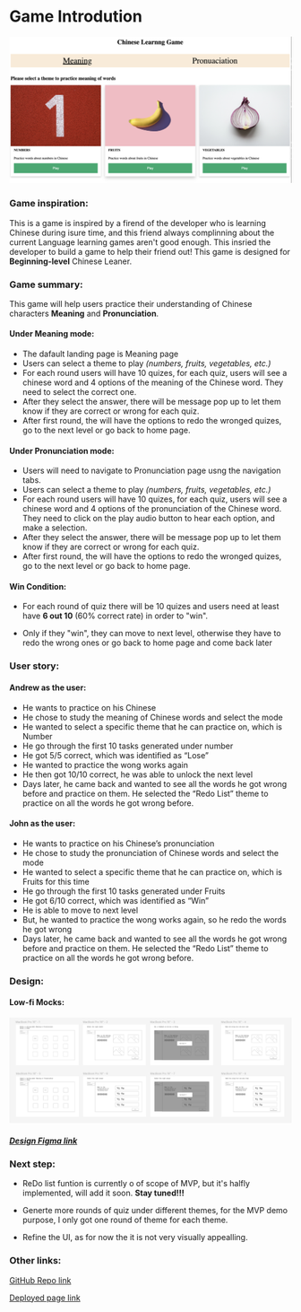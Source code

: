 # Game Introdution
![Low-fi](assest/result_vis.png)

### Game inspiration:
This is a game is inspired by a firend of the developer who is learning Chinese during isure time, and this friend always complinning about the current Language learning games aren't good enough. This insried the developer to build a game to help their friend out! This game is designed for **Beginning-level** Chinese Leaner. 

### Game summary:
This game will help users practice their understanding of Chinese characters **Meaning** and **Pronunciation**.

#### Under Meaning mode:

* The dafault landing page is Meaning page
* Users can select a theme to play *(numbers, fruits, vegetables, etc.)*  
* For each round users will have 10 quizes, for each quiz, users will see a chinese word and 4 options of the meaning of the Chinese word. They need to select the correct one.  
* After they select the answer, there will be message pop up to let them know if they are correct or wrong for each quiz.
* After first round, the will have the options to redo the wronged quizes, go to the next level or go back to home page.

#### Under Pronunciation mode:

* Users will need to navigate to Pronunciation page usng the navigation tabs.
* Users can select a theme to play *(numbers, fruits, vegetables, etc.)*  
* For each round users will have 10 quizes, for each quiz, users will see a chinese word and 4 options of the pronunciation of the Chinese word. They need to click on the play audio button to hear each option, and make a selection.
* After they select the answer, there will be message pop up to let them know if they are correct or wrong for each quiz.
* After first round, the will have the options to redo the wronged quizes, go to the next level or go back to home page.

#### Win Condition:
* For each round of quiz there will be 10 quizes and users need at least have **6 out 10** (60% correct rate) in order to "win". 

* Only if they "win", they can move to next level, otherwise they have to redo the wrong ones or go back to home page and come back later



### User story:
#### Andrew as the user:
* He wants to practice on his Chinese 
* He chose to study the meaning of Chinese words and select the mode
* He wanted to select a specific theme that he can practice on, which is Number 
* He go through the first 10 tasks generated under number
* He got 5/5 correct, which was identified as “Lose”
* He wanted to practice the wong works again 
* He then got 10/10 correct, he was able to unlock the next level
* Days later, he came back and wanted to see all the words he got wrong before and practice on them. He selected the “Redo List” theme to practice on all the words he got wrong before. 

#### John as the user:
* He wants to practice on his Chinese’s pronunciation  
* He chose to study the pronunciation of Chinese words and select the mode
* He wanted to select a specific theme that he can practice on, which is Fruits for this time
* He go through the first 10 tasks generated under Fruits
* He got 6/10 correct, which was identified as “Win”
* He is able to move to next level
* But, he wanted to practice the wong works again, so he redo the words he got wrong
* Days later, he came back and wanted to see all the words he got wrong before and practice on them. He selected the “Redo List” theme to practice on all the words he got wrong before.




### Design:
#### Low-fi Mocks:
![Low-fi](assest/low-fi.png)
##### [Design Figma link](https://www.figma.com/design/TG2Q4bIzzBqnwHP5Ws6QhV/Browser-based-game-project-Chinese-learning?node-id=0-1&t=unDkxW70gMcfOBpJ-1)


###  Next step: 

* ReDo list funtion is currently o of scope of MVP, but it's halfly implemented, will add it soon. **Stay tuned!!!**

* Generte more rounds of quiz under different themes, for the MVP demo purpose, I only got one round of theme for each theme.

* Refine the UI, as for now the it is not very visually appealling.



###  Other links: 
[GitHub Repo link](https://github.com/Q-TT/browser-based-game-project.git)

[Deployed page link](https://q-tt.github.io/Chinese-learning-browser-based-game-project/)

 